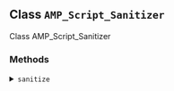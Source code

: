 ## Class `AMP_Script_Sanitizer`

Class AMP_Script_Sanitizer

### Methods
<details>
<summary><code>sanitize</code></summary>

```php
public sanitize()
```

Sanitize noscript elements.

Eventually this should also handle script elements, if there is a known AMP equivalent. If nothing is done with script elements, the validating sanitizer will deal with them ultimately.


</details>
